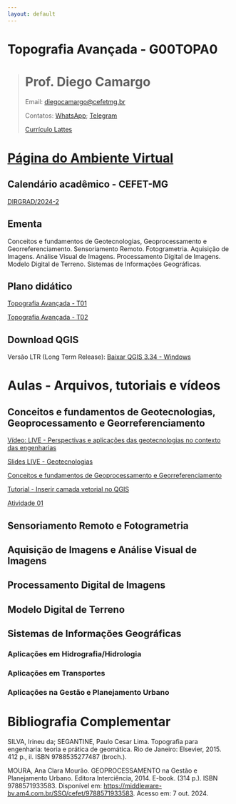 ```yaml
---
layout: default
---
```


# Topografia Avançada - G00TOPA0

># Prof. Diego Camargo
>
>Email: diegocamargo@cefetmg.br
>
>Contatos: [WhatsApp](https://wa.me/553135653353); [Telegram](https://t.me/eng_dcamargo)
>
>[Currículo Lattes](http://lattes.cnpq.br/0138793013112199)

# [Página do Ambiente Virtual](./another-page.html)

## Calendário acadêmico - CEFET-MG
[DIRGRAD/2024-2](https://www.dirgrad.cefetmg.br/wp-content/uploads/sites/81/2024/09/CalendarioGraduacao_2024_02_BHTE.pdf)

## Ementa
Conceitos e fundamentos de Geotecnologias, Geoprocessamento e Georreferenciamento. Sensoriamento Remoto. Fotogrametria. Aquisição de Imagens. Análise Visual de Imagens. Processamento Digital de Imagens. Modelo Digital de Terreno. Sistemas de Informações Geográficas.

## Plano didático
[Topografia Avançada - T01](https://raw.githubusercontent.com/d-camargo/topografia_avancada/refs/heads/master/docs/Plano-Didatico-Topografia_Avancada-T01.pdf)

[Topografia Avançada - T02](https://raw.githubusercontent.com/d-camargo/topografia_avancada/refs/heads/master/docs/Plano-Didatico-Topografia_Avancada-T02.pdf)

## Download QGIS
Versão LTR (Long Term Release):
[Baixar QGIS 3.34 - Windows](https://qgis.org/downloads/QGIS-OSGeo4W-3.34.9-1.msi)

# Aulas - Arquivos, tutoriais e vídeos

## Conceitos e fundamentos de Geotecnologias, Geoprocessamento e Georreferenciamento
[Vídeo: LIVE - Perspectivas e aplicações das geotecnologias no contexto das engenharias](https://www.youtube.com/live/_TO5ur5-YEo?si=j7PJCIYL_TnWPkDI)

[Slides LIVE - Geotecnologias](https://raw.githubusercontent.com/d-camargo/topografia_avancada/refs/heads/master/docs/DIEGO_CAMARGO-CREA-ES_VF.pdf)

[Conceitos e fundamentos de Geoprocessamento e Georreferenciamento](https://raw.githubusercontent.com/d-camargo/topografia_avancada/refs/heads/master/docs/AULA_01-INTRODUCAO.pdf)

[Tutorial - Inserir camada vetorial no QGIS](https://medium.com/@eng.diegocamargo/01-inserir-camada-vetorial-no-qgis-0400d72ad394)

[Atividade 01](https://medium.com/@eng.diegocamargo/atividade-01-topografia-avançada-b3237a0a2bc2)

## Sensoriamento Remoto e Fotogrametria

## Aquisição de Imagens e Análise Visual de Imagens

## Processamento Digital de Imagens

## Modelo Digital de Terreno

## Sistemas de Informações Geográficas

### Aplicações em Hidrografia/Hidrologia

### Aplicações em Transportes

### Aplicações na Gestão e Planejamento Urbano


# Bibliografia Complementar
SILVA, Irineu da; SEGANTINE, Paulo Cesar Lima. Topografia para engenharia: teoria e prática de geomática. Rio de Janeiro: Elsevier, 2015. 412 p., il. ISBN 9788535277487 (broch.).

MOURA, Ana Clara Mourão. GEOPROCESSAMENTO na Gestão e Planejamento Urbano. Editora Interciência, 2014. E-book. (314 p.). ISBN 9788571933583. Disponível em: https://middleware-bv.am4.com.br/SSO/cefet/9788571933583. Acesso em: 7 out. 2024. 
